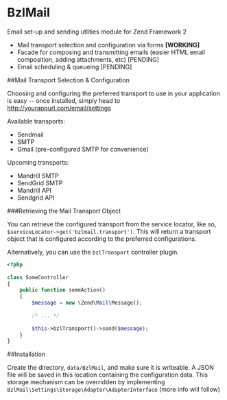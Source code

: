 BzlMail
========

Email set-up and sending utlities module for Zend Framework 2

* Mail transport selection and configuration via forms **[WORKING]**
* Facade for composing and transmitting emails (easier HTML email composition, adding attachments, etc) [PENDING]
* Email scheduling & queueing [PENDING]

##Mail Transport Selection & Configuration

Choosing and configuring the preferred transport to use in your application is easy -- once installed, simply head to http://yourappurl.com/email/settings

Available transports:

+ Sendmail
+ SMTP
+ Gmail (pre-configured SMTP for convenience)

Upcoming transports:

+ Mandrill SMTP
+ SendGrid SMTP
+ Mandrill API
+ Sendgrid API

###Retrieving the Mail Transport Object

You can retrieve the configured transport from the service locator, like so, `$serviceLocator->get('bzlmail.transport')`. This will return a transport object that is configured according to the preferred configurations.

Alternatively, you can use the `bzlTransport` controller plugin.

```php
<?php
    
class SomeController
{
    public function someAction()
    {
        $message = new \Zend\Mail\Message();
  
        /* ... */
  
        $this->bzlTransport()->send($message);
    }
}
```

##Installation

Create the directory, `data/BzlMail`, and make sure it is writeable. A JSON file will be saved in this location containing the configuration data. This storage mechanism can be overridden by implementing `BzlMail\Settings\Storage\Adapter\AdapterInterface` (more info will follow)
